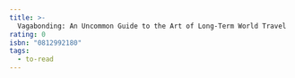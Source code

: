 ```yaml
---
title: >-
  Vagabonding: An Uncommon Guide to the Art of Long-Term World Travel
rating: 0
isbn: "0812992180"
tags:
  - to-read
---
```


